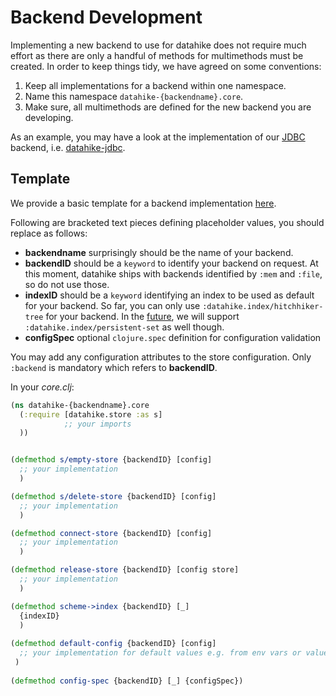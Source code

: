 # Backend Development

Implementing a new backend to use for datahike does not require much effort as there are only a handful of methods for multimethods must be created. 
In order to keep things tidy, we have agreed on some conventions:

1. Keep all implementations for a backend within one namespace.
2. Name this namespace `datahike-{backendname}.core`.
3. Make sure, all multimethods are defined for the new backend you are developing.

As an example, you may have a look at the implementation of our [JDBC](https://docs.oracle.com/javase/8/docs/technotes/guides/jdbc/) backend, i.e.
[datahike-jdbc](https://github.com/replikativ/datahike-jdbc).

##  Template

We provide a basic template for a backend implementation [here](https://github.com/replikativ/datahike-backend-template). 

Following are bracketed text pieces defining placeholder values, you should replace as follows:
- **backendname** surprisingly should be the name of your backend.
- **backendID** should be a `keyword` to identify your backend on request. At this moment, datahike ships with backends identified by `:mem` and `:file`, so do not use those.
- **indexID** should be a `keyword` identifying an index to be used as default for your backend. So far, you can only use `:datahike.index/hitchhiker-tree` for your backend. In the [future](roadmap.md#040), we will support `:datahike.index/persistent-set` as well though.
- **configSpec** optional `clojure.spec` definition for configuration validation

You may add any configuration attributes to the store configuration. Only `:backend` is mandatory which refers to **backendID**.

In your *core.clj*:
```clojure
(ns datahike-{backendname}.core
  (:require [datahike.store :as s]
            ;; your imports        
  ))


(defmethod s/empty-store {backendID} [config]
  ;; your implementation
  )

(defmethod s/delete-store {backendID} [config]
  ;; your implementation
  )

(defmethod connect-store {backendID} [config]
  ;; your implementation
  )

(defmethod release-store {backendID} [config store]
  ;; your implementation
  )

(defmethod scheme->index {backendID} [_]
  {indexID}
  )
  
(defmethod default-config {backendID} [config]
  ;; your implementation for default values e.g. from env vars or values from best practices
 )
 
(defmethod config-spec {backendID} [_] {configSpec})
```
